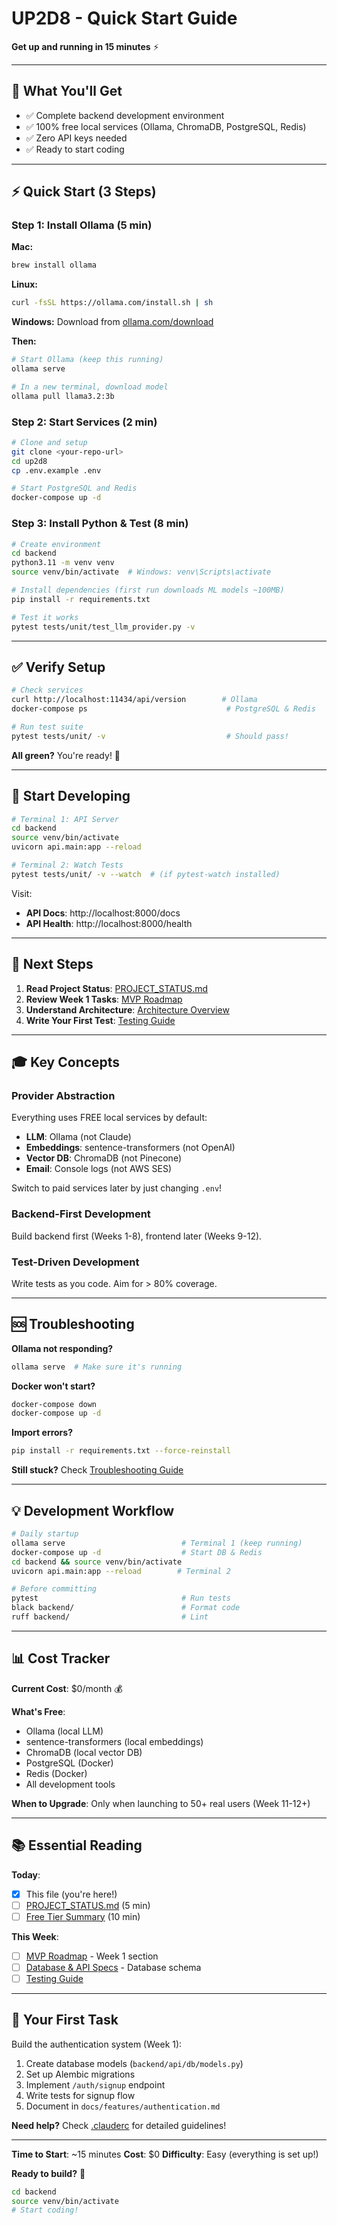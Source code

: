 # UP2D8 - Quick Start Guide

**Get up and running in 15 minutes** ⚡

---

## 🎯 What You'll Get

- ✅ Complete backend development environment
- ✅ 100% free local services (Ollama, ChromaDB, PostgreSQL, Redis)
- ✅ Zero API keys needed
- ✅ Ready to start coding

---

## ⚡ Quick Start (3 Steps)

### Step 1: Install Ollama (5 min)

**Mac:**
```bash
brew install ollama
```

**Linux:**
```bash
curl -fsSL https://ollama.com/install.sh | sh
```

**Windows:** Download from [ollama.com/download](https://ollama.com/download)

**Then:**
```bash
# Start Ollama (keep this running)
ollama serve

# In a new terminal, download model
ollama pull llama3.2:3b
```

### Step 2: Start Services (2 min)

```bash
# Clone and setup
git clone <your-repo-url>
cd up2d8
cp .env.example .env

# Start PostgreSQL and Redis
docker-compose up -d
```

### Step 3: Install Python & Test (8 min)

```bash
# Create environment
cd backend
python3.11 -m venv venv
source venv/bin/activate  # Windows: venv\Scripts\activate

# Install dependencies (first run downloads ML models ~100MB)
pip install -r requirements.txt

# Test it works
pytest tests/unit/test_llm_provider.py -v
```

---

## ✅ Verify Setup

```bash
# Check services
curl http://localhost:11434/api/version        # Ollama
docker-compose ps                               # PostgreSQL & Redis

# Run test suite
pytest tests/unit/ -v                           # Should pass!
```

**All green?** You're ready! 🎉

---

## 🚀 Start Developing

```bash
# Terminal 1: API Server
cd backend
source venv/bin/activate
uvicorn api.main:app --reload

# Terminal 2: Watch Tests
pytest tests/unit/ -v --watch  # (if pytest-watch installed)
```

Visit:
- **API Docs**: http://localhost:8000/docs
- **API Health**: http://localhost:8000/health

---

## 📖 Next Steps

1. **Read Project Status**: [PROJECT_STATUS.md](PROJECT_STATUS.md)
2. **Review Week 1 Tasks**: [MVP Roadmap](docs/planning/mvp-roadmap.md)
3. **Understand Architecture**: [Architecture Overview](docs/architecture/overview.md)
4. **Write Your First Test**: [Testing Guide](backend/tests/README.md)

---

## 🎓 Key Concepts

### Provider Abstraction
Everything uses FREE local services by default:
- **LLM**: Ollama (not Claude)
- **Embeddings**: sentence-transformers (not OpenAI)
- **Vector DB**: ChromaDB (not Pinecone)
- **Email**: Console logs (not AWS SES)

Switch to paid services later by just changing `.env`!

### Backend-First Development
Build backend first (Weeks 1-8), frontend later (Weeks 9-12).

### Test-Driven Development
Write tests as you code. Aim for > 80% coverage.

---

## 🆘 Troubleshooting

**Ollama not responding?**
```bash
ollama serve  # Make sure it's running
```

**Docker won't start?**
```bash
docker-compose down
docker-compose up -d
```

**Import errors?**
```bash
pip install -r requirements.txt --force-reinstall
```

**Still stuck?** Check [Troubleshooting Guide](docs/development/GETTING_STARTED_CHECKLIST.md#troubleshooting)

---

## 💡 Development Workflow

```bash
# Daily startup
ollama serve                          # Terminal 1 (keep running)
docker-compose up -d                  # Start DB & Redis
cd backend && source venv/bin/activate
uvicorn api.main:app --reload        # Terminal 2

# Before committing
pytest                                # Run tests
black backend/                        # Format code
ruff backend/                         # Lint
```

---

## 📊 Cost Tracker

**Current Cost**: $0/month 💰

**What's Free**:
- Ollama (local LLM)
- sentence-transformers (local embeddings)
- ChromaDB (local vector DB)
- PostgreSQL (Docker)
- Redis (Docker)
- All development tools

**When to Upgrade**: Only when launching to 50+ real users (Week 11-12+)

---

## 📚 Essential Reading

**Today**:
- [x] This file (you're here!)
- [ ] [PROJECT_STATUS.md](PROJECT_STATUS.md) (5 min)
- [ ] [Free Tier Summary](docs/development/FREE_TIER_SUMMARY.md) (10 min)

**This Week**:
- [ ] [MVP Roadmap](docs/planning/mvp-roadmap.md) - Week 1 section
- [ ] [Database & API Specs](docs/planning/database-api-spec.md) - Database schema
- [ ] [Testing Guide](backend/tests/README.md)

---

## 🎯 Your First Task

Build the authentication system (Week 1):

1. Create database models (`backend/api/db/models.py`)
2. Set up Alembic migrations
3. Implement `/auth/signup` endpoint
4. Write tests for signup flow
5. Document in `docs/features/authentication.md`

**Need help?** Check [.clauderc](.clauderc) for detailed guidelines!

---

**Time to Start**: ~15 minutes
**Cost**: $0
**Difficulty**: Easy (everything is set up!)

**Ready to build?** 🚀

```bash
cd backend
source venv/bin/activate
# Start coding!
```
